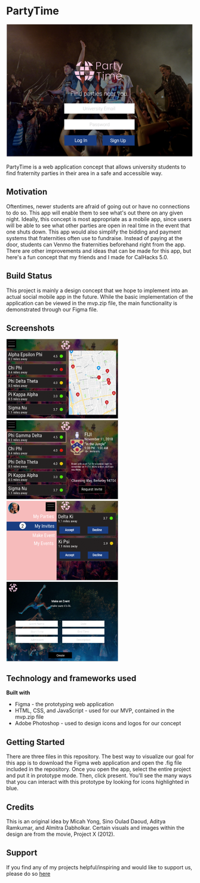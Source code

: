 # PartyTime #

<img src = "demo/Login.PNG" width = "500">

PartyTime is a web application concept that allows university students to find fraternity parties in their area in a safe and accessible way.  

## Motivation ##

Oftentimes, newer students are afraid of going out or have no connections to do so. This app will enable them 
to see what's out there on any given night. Ideally, this concept is most appropriate as a mobile app, since 
users will be able to see what other parties are open in real time in the event that one shuts down. This app would
also simplify the bidding and payment systems that fraternities often use to fundraise. Instead of paying at the door,
students can Venmo the fraternities beforehand right from the app. There are other improvements and ideas that can be made
for this app, but here's a fun concept that my friends and I made for CalHacks 5.0.

## Build Status ##

This project is mainly a design concept that we hope to implement into an actual social mobile app in the future. While the basic implementation of the application can be viewed in the mvp.zip file, the main functionality is demonstrated through our Figma file. 

## Screenshots ##

<img src = "demo/Home.PNG" width = "300">
<img src = "demo/Info1.PNG" width = "300">
<img src = "demo/My%20Invites.PNG" width = "300">
<img src = "demo/Event%20Form.PNG" width = "300">

## Technology and frameworks used ##

**Built with**
  * Figma - the prototyping web application
  * HTML, CSS, and JavaScript - used for our MVP, contained in the mvp.zip file
  * Adobe Photoshop - used to design icons and logos for our concept

## Getting Started ##

There are three files in this repository. The best way to visualize our goal for this app is to download the Figma
web application and open the .fig file included in the repository. Once you open the app, select the entire project and
put it in prototype mode. Then, click present. You'll see the many ways that you can interact with this prototype by looking 
for icons highlighted in blue. 

## Credits ##

This is an original idea by Micah Yong, Sino Oulad Daoud, Aditya Ramkumar, and Almitra Dabholkar.
Certain visuals and images within the design are from the movie, Project X (2012). 

## Support ## 

If you find any of my projects helpful/inspiring and would like to support us, please do so [here](https://venmo.com/Micah-Yong "Venmo")

